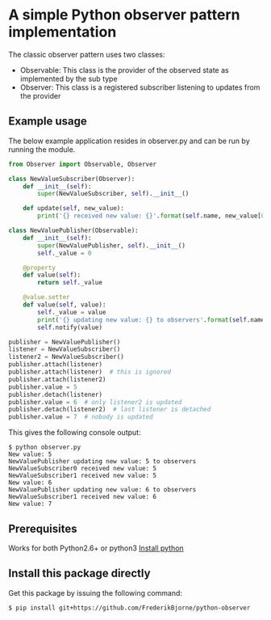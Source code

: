 # A simple Python observer pattern implementation
The classic observer pattern uses two classes:
- Observable: This class is the provider of the observed state as implemented by the sub type
- Observer: This class is a registered subscriber listening to updates from the provider

## Example usage
The below example application resides in observer.py and can be run by running the module.
```python
from Observer import Observable, Observer

class NewValueSubscriber(Observer):
    def __init__(self):
        super(NewValueSubscriber, self).__init__()

    def update(self, new_value):
        print('{} received new value: {}'.format(self.name, new_value[0]))

class NewValuePublisher(Observable):
    def __init__(self):
        super(NewValuePublisher, self).__init__()
        self._value = 0

    @property
    def value(self):
        return self._value

    @value.setter
    def value(self, value):
        self._value = value
        print('{} updating new value: {} to observers'.format(self.name, value))
        self.notify(value)

publisher = NewValuePublisher()
listener = NewValueSubscriber()
listener2 = NewValueSubscriber()
publisher.attach(listener)
publisher.attach(listener)  # this is ignored
publisher.attach(listener2)
publisher.value = 5
publisher.detach(listener)
publisher.value = 6  # only listener2 is updated
publisher.detach(listener2)  # last listener is detached
publisher.value = 7  # nobody is updated
```

This gives the following console output:
```commandline
$ python observer.py 
New value: 5
NewValuePublisher updating new value: 5 to observers
NewValueSubscriber0 received new value: 5
NewValueSubscriber1 received new value: 5
New value: 6
NewValuePublisher updating new value: 6 to observers
NewValueSubscriber1 received new value: 6
New value: 7
```

## Prerequisites

Works for both Python2.6+ or python3
[Install python](https://www.python.org/downloads/)

## Install this package directly
Get this package by issuing the following command:
```console
$ pip install git+https://github.com/FrederikBjorne/python-observer
```
